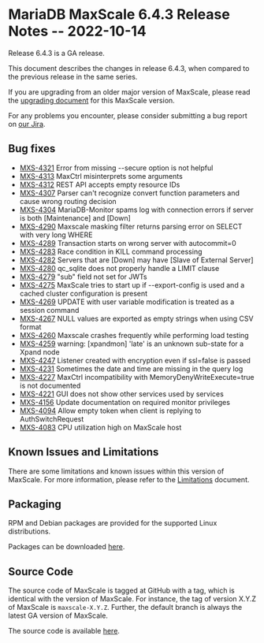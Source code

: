 # MariaDB MaxScale 6.4.3 Release Notes -- 2022-10-14

Release 6.4.3 is a GA release.

This document describes the changes in release 6.4.3, when compared to the
previous release in the same series.

If you are upgrading from an older major version of MaxScale, please read the
[upgrading document](../Upgrading/Upgrading-To-MaxScale-6.md) for
this MaxScale version.

For any problems you encounter, please consider submitting a bug
report on [our Jira](https://jira.mariadb.org/projects/MXS).

## Bug fixes

* [MXS-4321](https://jira.mariadb.org/browse/MXS-4321) Error from missing --secure option is not helpful
* [MXS-4313](https://jira.mariadb.org/browse/MXS-4313) MaxCtrl misinterprets some arguments
* [MXS-4312](https://jira.mariadb.org/browse/MXS-4312) REST API accepts empty resource IDs
* [MXS-4307](https://jira.mariadb.org/browse/MXS-4307) Parser can't recognize convert function parameters and cause wrong routing decision
* [MXS-4304](https://jira.mariadb.org/browse/MXS-4304) MariaDB-Monitor spams log with connection errors if server is both [Maintenance] and [Down]
* [MXS-4290](https://jira.mariadb.org/browse/MXS-4290) Maxscale masking filter returns parsing error on SELECT with very long WHERE
* [MXS-4289](https://jira.mariadb.org/browse/MXS-4289) Transaction starts on wrong server with autocommit=0
* [MXS-4283](https://jira.mariadb.org/browse/MXS-4283) Race condition in KILL command processing
* [MXS-4282](https://jira.mariadb.org/browse/MXS-4282) Servers that are [Down] may have [Slave of External Server]
* [MXS-4280](https://jira.mariadb.org/browse/MXS-4280) qc_sqlite does not properly handle a LIMIT clause
* [MXS-4279](https://jira.mariadb.org/browse/MXS-4279) "sub" field not set for JWTs
* [MXS-4275](https://jira.mariadb.org/browse/MXS-4275) MaxScale tries to start up if --export-config is used and a cached cluster configuration is present
* [MXS-4269](https://jira.mariadb.org/browse/MXS-4269) UPDATE with user variable modification is treated as a session command
* [MXS-4267](https://jira.mariadb.org/browse/MXS-4267) NULL values are exported as empty strings when using CSV format
* [MXS-4260](https://jira.mariadb.org/browse/MXS-4260) Maxscale crashes frequently while performing load testing
* [MXS-4259](https://jira.mariadb.org/browse/MXS-4259) warning: [xpandmon] 'late' is an unknown sub-state for a Xpand node
* [MXS-4247](https://jira.mariadb.org/browse/MXS-4247) Listener created with encryption even if ssl=false is passed
* [MXS-4231](https://jira.mariadb.org/browse/MXS-4231) Sometimes the date and time are missing in the query log
* [MXS-4227](https://jira.mariadb.org/browse/MXS-4227) MaxCtrl incompatibility with MemoryDenyWriteExecute=true is not documented
* [MXS-4221](https://jira.mariadb.org/browse/MXS-4221) GUI does not show other services used by services
* [MXS-4156](https://jira.mariadb.org/browse/MXS-4156) Update documentation on required monitor privileges
* [MXS-4094](https://jira.mariadb.org/browse/MXS-4094) Allow empty token when client is replying to AuthSwitchRequest
* [MXS-4083](https://jira.mariadb.org/browse/MXS-4083) CPU utilization high on MaxScale host

## Known Issues and Limitations

There are some limitations and known issues within this version of MaxScale.
For more information, please refer to the [Limitations](../About/Limitations.md) document.

## Packaging

RPM and Debian packages are provided for the supported Linux distributions.

Packages can be downloaded [here](https://mariadb.com/downloads/#mariadb_platform-mariadb_maxscale).

## Source Code

The source code of MaxScale is tagged at GitHub with a tag, which is identical
with the version of MaxScale. For instance, the tag of version X.Y.Z of MaxScale
is `maxscale-X.Y.Z`. Further, the default branch is always the latest GA version
of MaxScale.

The source code is available [here](https://github.com/mariadb-corporation/MaxScale).
